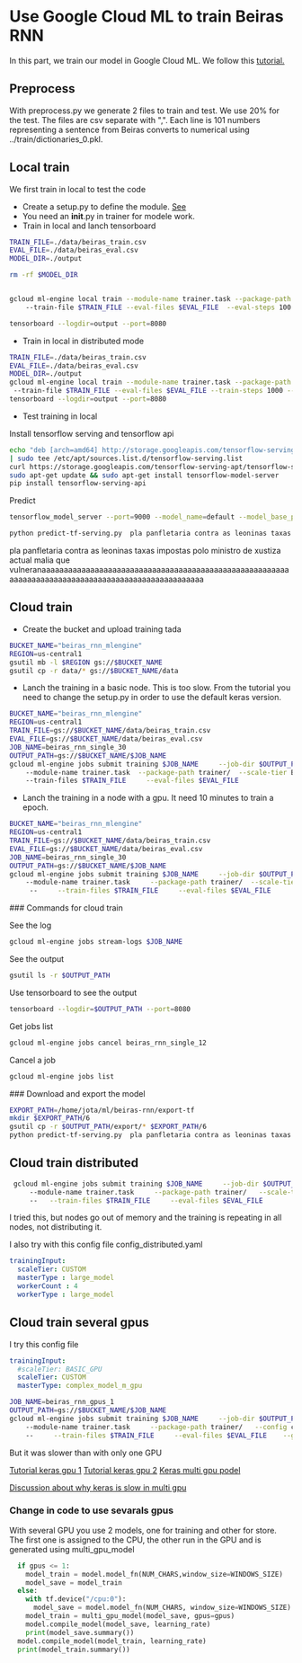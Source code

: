 # Use Google Cloud ML to train Beiras RNN

In this part, we train our model in Google Cloud ML. We follow this 
[tutorial.](https://cloud.google.com/ml-engine/docs/getting-started-training-prediction)

## Preprocess
With preprocess.py we generate 2 files to train and test. We use 20% for the test.
The files are csv separate with ",". Each line is 101 numbers representing 
a sentence from Beiras converts to numerical using ../train/dictionaries_0.pkl.
 
## Local train
We first train in local to test the code

* Create a setup.py to define the module. [See](https://stackoverflow.com/questions/43400599/no-module-named-trainer)
* You need an __init__.py in trainer for modele work. 
* Train in local and lanch tensorboard
```sh
TRAIN_FILE=./data/beiras_train.csv
EVAL_FILE=./data/beiras_eval.csv
MODEL_DIR=./output

rm -rf $MODEL_DIR


gcloud ml-engine local train --module-name trainer.task --package-path trainer/ --job-dir $MODEL_DIR -- 
    --train-file $TRAIN_FILE --eval-files $EVAL_FILE  --eval-steps 100 --train-steps 1000 --eval-frequency 2 --checkpoint-epochs 1

tensorboard --logdir=output --port=8080
```
* Train in local in distributed mode
```sh
TRAIN_FILE=./data/beiras_train.csv
EVAL_FILE=./data/beiras_eval.csv
MODEL_DIR=./output
gcloud ml-engine local train --module-name trainer.task --package-path trainer/ --job-dir $MODEL_DIR --distributed --
 --train-file $TRAIN_FILE --eval-files $EVAL_FILE --train-steps 1000 --eval-steps 100
tensorboard --logdir=output --port=8080
```
* Test training in local

 Install tensorflow serving and tensorflow api
```sh
echo "deb [arch=amd64] http://storage.googleapis.com/tensorflow-serving-apt stable tensorflow-model-server tensorflow-model-server-universal" 
| sudo tee /etc/apt/sources.list.d/tensorflow-serving.list
curl https://storage.googleapis.com/tensorflow-serving-apt/tensorflow-serving.release.pub.gpg | sudo apt-key add -
sudo apt-get update && sudo apt-get install tensorflow-model-server
pip install tensorflow-serving-api
```
 Predict
```sh
tensorflow_model_server --port=9000 --model_name=default --model_base_path=/home/jota/ml/beiras-rnn/export-tf

python predict-tf-serving.py  pla panfletaria contra as leoninas taxas impostas polo ministro de xustiza actual malia que vulneran
```
pla panfletaria contra as leoninas taxas impostas polo ministro de xustiza actual malia que vulneranaaaaaaaaaaaaaaaaaaaaaaaaaaaaaaaaaaaaaaaaaaaaaaaaaaaaaaaaaaaaaaaaaaaaaaaaaaaaaaaaaaaaaaaaaaaaaaaaaaaa

## Cloud train
* Create the bucket and upload training tada
```sh
BUCKET_NAME="beiras_rnn_mlengine"
REGION=us-central1
gsutil mb -l $REGION gs://$BUCKET_NAME
gsutil cp -r data/* gs://$BUCKET_NAME/data
```


* Lanch the training in a basic node. This is too slow. From the tutorial you need to change the setup.py
 in order to use the default keras version.
```sh
BUCKET_NAME="beiras_rnn_mlengine"
REGION=us-central1
TRAIN_FILE=gs://$BUCKET_NAME/data/beiras_train.csv
EVAL_FILE=gs://$BUCKET_NAME/data/beiras_eval.csv
JOB_NAME=beiras_rnn_single_30
OUTPUT_PATH=gs://$BUCKET_NAME/$JOB_NAME
gcloud ml-engine jobs submit training $JOB_NAME     --job-dir $OUTPUT_PATH     --runtime-version 1.4     
    --module-name trainer.task  --package-path trainer/  --scale-tier BASIC   --region $REGION     --
    --train-files $TRAIN_FILE     --eval-files $EVAL_FILE    
```


* Lanch the training in a node with a gpu. It need 10 minutes to train a epoch.
```sh
BUCKET_NAME="beiras_rnn_mlengine"
REGION=us-central1
TRAIN_FILE=gs://$BUCKET_NAME/data/beiras_train.csv
EVAL_FILE=gs://$BUCKET_NAME/data/beiras_eval.csv
JOB_NAME=beiras_rnn_single_30
OUTPUT_PATH=gs://$BUCKET_NAME/$JOB_NAME
gcloud ml-engine jobs submit training $JOB_NAME     --job-dir $OUTPUT_PATH     --runtime-version 1.4     
    --module-name trainer.task     --package-path trainer/  --scale-tier BASIC_GPU   --region $REGION   
     --     --train-files $TRAIN_FILE     --eval-files $EVAL_FILE    
```


### Commands for cloud train

See the log
```sh
gcloud ml-engine jobs stream-logs $JOB_NAME
```
See the output
```sh
gsutil ls -r $OUTPUT_PATH
```
Use tensorboard to see the output
```sh
tensorboard --logdir=$OUTPUT_PATH --port=8080
```
Get jobs list
```sh
gcloud ml-engine jobs cancel beiras_rnn_single_12
```
Cancel a job
```sh
gcloud ml-engine jobs list
```


### Download and export the model
```sh
EXPORT_PATH=/home/jota/ml/beiras-rnn/export-tf
mkdir $EXPORT_PATH/6
gsutil cp -r $OUTPUT_PATH/export/* $EXPORT_PATH/6
python predict-tf-serving.py  pla panfletaria contra as leoninas taxas impostas polo ministro de xustiza actual malia que vulneran
```


## Cloud train distributed


```sh
 gcloud ml-engine jobs submit training $JOB_NAME     --job-dir $OUTPUT_PATH     --runtime-version 1.4 
     --module-name trainer.task     --package-path trainer/   --scale-tier STANDARD_1  --region $REGION    
     --   --train-files $TRAIN_FILE     --eval-files $EVAL_FILE 
 ```

I tried this, but nodes go out of memory and the training is repeating in all nodes, not distributing it.

I also try with this config file config_distributed.yaml
```yaml 
trainingInput:
  scaleTier: CUSTOM
  masterType : large_model
  workerCount : 4
  workerType : large_model
```


## Cloud train several gpus

I try this config file
```yaml 
trainingInput:
  #scaleTier: BASIC_GPU
  scaleTier: CUSTOM
  masterType: complex_model_m_gpu
```
  

```sh
JOB_NAME=beiras_rnn_gpus_1
OUTPUT_PATH=gs://$BUCKET_NAME/$JOB_NAME
gcloud ml-engine jobs submit training $JOB_NAME     --job-dir $OUTPUT_PATH     --runtime-version 1.4     
    --module-name trainer.task     --package-path trainer/   --config config.yaml  --region $REGION     
    --     --train-files $TRAIN_FILE     --eval-files $EVAL_FILE    --gpus=4
```

But it was slower than with only one GPU


[Tutorial keras gpu 1](
https://www.pyimagesearch.com/2017/10/30/how-to-multi-gpu-training-with-keras-python-and-deep-learning/)
[Tutorial keras gpu 2](
https://keras.io/getting-started/faq/#how-can-i-run-a-keras-model-on-multiple-gpus)
[Keras multi gpu podel](https://keras.io/utils/#multi_gpu_model)

[Discussion about why keras is slow in multi gpu](https://github.com/keras-team/keras/issues/9204)
### Change in code to use sevarals gpus
With several GPU you use 2 models, one for training and other for store.
The first one is assigned to the CPU, the other run in the GPU and is generated using multi_gpu_model
```python
  if gpus <= 1:
    model_train = model.model_fn(NUM_CHARS,window_size=WINDOWS_SIZE)
    model_save = model_train
  else:
    with tf.device("/cpu:0"):
      model_save = model.model_fn(NUM_CHARS, window_size=WINDOWS_SIZE)
    model_train = multi_gpu_model(model_save, gpus=gpus)
    model.compile_model(model_save, learning_rate)
    print(model_save.summary())
  model.compile_model(model_train, learning_rate)
  print(model_train.summary())
```





